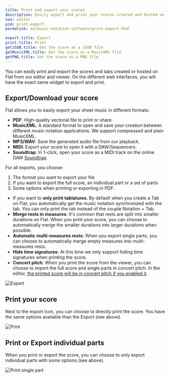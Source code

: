 ```yaml
---
title: Print and export your scores
description: Easily export and print your scores created and hosted on Flat
nav: editor
pid: print-export
permalink: en/music-notation-software/print-export.html

export.title: Export
print.title: Print
getJSON.title: Get the score as a JSON file
getMusicXML.title: Get the score as a MusicXML file
getPNG.title: Get the score as a PNG file
---
```


You can easily print and export the scores and tabs created or hosted on Flat from our editor and viewer. On the different web interfaces, you will have the exact same widget to export and print.

## Export/Download your score

Flat allows you to easily export your sheet music in different formats:

* **PDF**: High-quality vectorial file to print or share.
* **MusicXML**: A standard format to open and save your creation between different music notation applications. We support compressed and plain MusicXML.
* **MP3/WAV**: Save the generated audio file from our playback.
* **MIDI**: Export your score to open it with a DAW/Sequencers.
* **Soundtrap**: In 1-click, open your score as a MIDI track on the online DAW [Soundtrap](https://www.soundtrap.com).

For all exports, you choose:

1. The format you want to export your file
2. If you want to export the full score, an individual part or a set of parts
3. Some options when printing or exporting in PDF:
  * If you want to **only print tablatures**. By default when you create a Tab on Flat, you automatically get the music notation synchronized with the tab. You can only print the tab instead of the couple Notation + Tab.
  * **Merge rests in measures**: It's common that rests are split into smaller durations on Flat. When you print your score, you can choose to automatically merge the smaller durations into larger durations when possible.
  * **Automatic multi-measures rests**: When you export single parts, you can choose to automatically merge empty measures into multi-measures rests.
  * **Hide time signatures**: At this time we only support hiding time signatures when printing the score.
  * **Concert pitch**: When you print the score from the viewer, you can choose to import the full score and single parts in concert pitch. In the editor, [the printed score will be in concert pitch if you enabled it](/help/en/music-notation-software/concertpitch.html). 

![Export](/help/assets/img/editor/export.png)

## Print your score

Next to the export icon, you can choose to directly print the score. You have the same options available than the Export (see above).

![Print](/help/assets/img/editor/print.gif)

## Print or Export individual parts

When you print or export the score, you can choose to only export individual parts with some options (see above).

![Print single part](/help/assets/img/editor/print-single-part.gif)